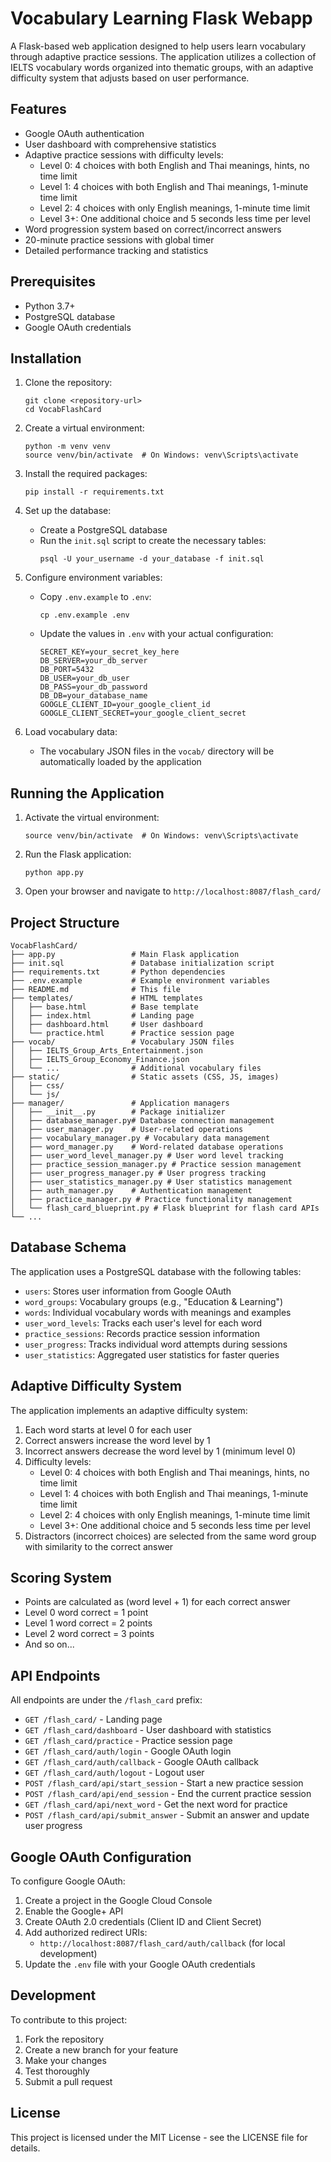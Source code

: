 # Vocabulary Learning Flask Webapp

A Flask-based web application designed to help users learn vocabulary through adaptive practice sessions. The application utilizes a collection of IELTS vocabulary words organized into thematic groups, with an adaptive difficulty system that adjusts based on user performance.

## Features

- Google OAuth authentication
- User dashboard with comprehensive statistics
- Adaptive practice sessions with difficulty levels:
  - Level 0: 4 choices with both English and Thai meanings, hints, no time limit
  - Level 1: 4 choices with both English and Thai meanings, 1-minute time limit
  - Level 2: 4 choices with only English meanings, 1-minute time limit
  - Level 3+: One additional choice and 5 seconds less time per level
- Word progression system based on correct/incorrect answers
- 20-minute practice sessions with global timer
- Detailed performance tracking and statistics

## Prerequisites

- Python 3.7+
- PostgreSQL database
- Google OAuth credentials

## Installation

1. Clone the repository:
   ```
   git clone <repository-url>
   cd VocabFlashCard
   ```

2. Create a virtual environment:
   ```
   python -m venv venv
   source venv/bin/activate  # On Windows: venv\Scripts\activate
   ```

3. Install the required packages:
   ```
   pip install -r requirements.txt
   ```

4. Set up the database:
   - Create a PostgreSQL database
   - Run the `init.sql` script to create the necessary tables:
     ```
     psql -U your_username -d your_database -f init.sql
     ```

5. Configure environment variables:
   - Copy `.env.example` to `.env`:
     ```
     cp .env.example .env
     ```
   - Update the values in `.env` with your actual configuration:
     ```
     SECRET_KEY=your_secret_key_here
     DB_SERVER=your_db_server
     DB_PORT=5432
     DB_USER=your_db_user
     DB_PASS=your_db_password
     DB_DB=your_database_name
     GOOGLE_CLIENT_ID=your_google_client_id
     GOOGLE_CLIENT_SECRET=your_google_client_secret
     ```

6. Load vocabulary data:
   - The vocabulary JSON files in the `vocab/` directory will be automatically loaded by the application

## Running the Application

1. Activate the virtual environment:
   ```
   source venv/bin/activate  # On Windows: venv\Scripts\activate
   ```

2. Run the Flask application:
   ```
   python app.py
   ```

3. Open your browser and navigate to `http://localhost:8087/flash_card/`

## Project Structure

```
VocabFlashCard/
├── app.py                 # Main Flask application
├── init.sql               # Database initialization script
├── requirements.txt       # Python dependencies
├── .env.example           # Example environment variables
├── README.md              # This file
├── templates/             # HTML templates
│   ├── base.html          # Base template
│   ├── index.html         # Landing page
│   ├── dashboard.html     # User dashboard
│   └── practice.html      # Practice session page
├── vocab/                 # Vocabulary JSON files
│   ├── IELTS_Group_Arts_Entertainment.json
│   ├── IELTS_Group_Economy_Finance.json
│   └── ...                # Additional vocabulary files
├── static/                # Static assets (CSS, JS, images)
│   ├── css/
│   └── js/
├── manager/               # Application managers
│   ├── __init__.py        # Package initializer
│   ├── database_manager.py# Database connection management
│   ├── user_manager.py    # User-related operations
│   ├── vocabulary_manager.py # Vocabulary data management
│   ├── word_manager.py    # Word-related database operations
│   ├── user_word_level_manager.py # User word level tracking
│   ├── practice_session_manager.py # Practice session management
│   ├── user_progress_manager.py # User progress tracking
│   ├── user_statistics_manager.py # User statistics management
│   ├── auth_manager.py    # Authentication management
│   ├── practice_manager.py # Practice functionality management
│   └── flash_card_blueprint.py # Flask blueprint for flash card APIs
└── ...
```

## Database Schema

The application uses a PostgreSQL database with the following tables:

- `users`: Stores user information from Google OAuth
- `word_groups`: Vocabulary groups (e.g., "Education & Learning")
- `words`: Individual vocabulary words with meanings and examples
- `user_word_levels`: Tracks each user's level for each word
- `practice_sessions`: Records practice session information
- `user_progress`: Tracks individual word attempts during sessions
- `user_statistics`: Aggregated user statistics for faster queries

## Adaptive Difficulty System

The application implements an adaptive difficulty system:

1. Each word starts at level 0 for each user
2. Correct answers increase the word level by 1
3. Incorrect answers decrease the word level by 1 (minimum level 0)
4. Difficulty levels:
   - Level 0: 4 choices with both English and Thai meanings, hints, no time limit
   - Level 1: 4 choices with both English and Thai meanings, 1-minute time limit
   - Level 2: 4 choices with only English meanings, 1-minute time limit
   - Level 3+: One additional choice and 5 seconds less time per level
5. Distractors (incorrect choices) are selected from the same word group with similarity to the correct answer

## Scoring System

- Points are calculated as (word level + 1) for each correct answer
- Level 0 word correct = 1 point
- Level 1 word correct = 2 points
- Level 2 word correct = 3 points
- And so on...

## API Endpoints

All endpoints are under the `/flash_card` prefix:

- `GET /flash_card/` - Landing page
- `GET /flash_card/dashboard` - User dashboard with statistics
- `GET /flash_card/practice` - Practice session page
- `GET /flash_card/auth/login` - Google OAuth login
- `GET /flash_card/auth/callback` - Google OAuth callback
- `GET /flash_card/auth/logout` - Logout user
- `POST /flash_card/api/start_session` - Start a new practice session
- `POST /flash_card/api/end_session` - End the current practice session
- `GET /flash_card/api/next_word` - Get the next word for practice
- `POST /flash_card/api/submit_answer` - Submit an answer and update user progress

## Google OAuth Configuration

To configure Google OAuth:

1. Create a project in the Google Cloud Console
2. Enable the Google+ API
3. Create OAuth 2.0 credentials (Client ID and Client Secret)
4. Add authorized redirect URIs:
   - `http://localhost:8087/flash_card/auth/callback` (for local development)
5. Update the `.env` file with your Google OAuth credentials

## Development

To contribute to this project:

1. Fork the repository
2. Create a new branch for your feature
3. Make your changes
4. Test thoroughly
5. Submit a pull request

## License

This project is licensed under the MIT License - see the LICENSE file for details.